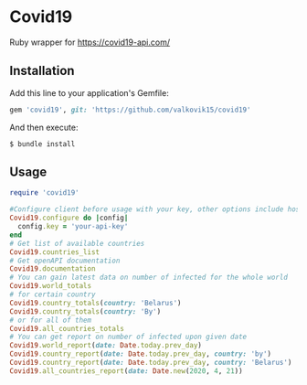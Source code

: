 # Covid19

Ruby wrapper for https://covid19-api.com/

## Installation

Add this line to your application's Gemfile:

```ruby
gem 'covid19', git: 'https://github.com/valkovik15/covid19'
```

And then execute:

    $ bundle install

## Usage
```ruby
require 'covid19'

#Configure client before usage with your key, other options include host and user-agent
Covid19.configure do |config|
  config.key = 'your-api-key'
end
# Get list of available countries
Covid19.countries_list
# Get openAPI documentation 
Covid19.documentation
# You can gain latest data on number of infected for the whole world 
Covid19.world_totals
# for certain country
Covid19.country_totals(country: 'Belarus')
Covid19.country_totals(country: 'By')
# or for all of them
Covid19.all_countries_totals
# You can get report on number of infected upon given date 
Covid19.world_report(date: Date.today.prev_day)
Covid19.country_report(date: Date.today.prev_day, country: 'by')
Covid19.country_report(date: Date.today.prev_day, country: 'Belarus')
Covid19.all_countries_report(date: Date.new(2020, 4, 21))

```


